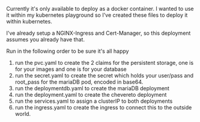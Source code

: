 Currently it's only available to deploy as a docker container.
I wanted to use it within my kubernetes playground so I've created these files to deploy it within kubernetes.

I've already setup a NGINX-Ingress and Cert-Manager, so this deployment assumes you already have that.

Run in the following order to be sure it's all happy
1. run the pvc.yaml to create the 2 claims for the persistent storage, one is for your images and one is for your database
2. run the secret.yaml to create the secret which holds your user/pass and root_pass for the mariaDB pod, encoded in base64.
3. run the deploymentdb.yaml to create the mariaDB deployment
4. run the deployment.yaml to create the chevereto deployment
5. run the services.yaml to assign a clusterIP to both deployments
6. run the ingress.yaml to create the ingress to connect this to the outside world.


